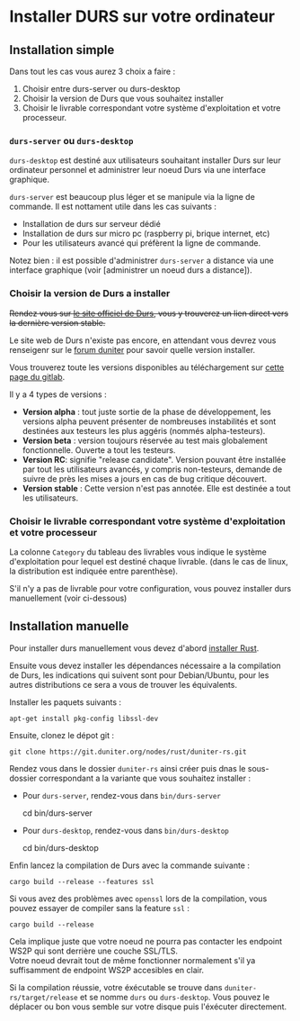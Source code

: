 # Installer DURS sur votre ordinateur

## Installation simple

Dans tout les cas vous aurez 3 choix a faire :

1. Choisir entre durs-server ou durs-desktop
2. Choisir la version de Durs que vous souhaitez installer
3. Choisir le livrable correspondant votre système d'exploitation et votre processeur.

### `durs-server` ou `durs-desktop`

`durs-desktop` est destiné aux utilisateurs souhaitant installer Durs sur leur ordinateur personnel et administrer leur noeud Durs via une interface graphique.

`durs-server` est beaucoup plus léger et se manipule via la ligne de commande. Il est nottament utile dans les cas suivants :

* Installation de durs sur serveur dédié
* Installation de durs sur micro pc (raspberry pi, brique internet, etc)
* Pour les utilisateurs avancé qui préfèrent la ligne de commande.

Notez bien : il est possible d'administrer `durs-server` a distance via une interface graphique (voir [administrer un noeud durs a distance]).

### Choisir la version de Durs a installer

<s>Rendez vous sur [le site officiel de Durs](durs.info), vous y trouverez un lien direct vers la dernière version stable.</s>

Le site web de Durs n'existe pas encore, en attendant vous devrez vous renseigenr sur le [forum duniter](forum.duniter.org) pour savoir quelle version installer.

Vous trouverez toute les versions disponibles au téléchargement sur [cette page du gitlab](https://git.duniter.org/nodes/rust/duniter-rs/tags).

Il y a 4 types de versions :

* **Version alpha** : tout juste sortie de la phase de développement, les versions alpha peuvent présenter de nombreuses instabilités et sont destinées aux testeurs les plus aggéris (nommés alpha-testeurs).
* **Version beta** : version toujours réservée au test mais globalement fonctionnelle. Ouverte a tout les testeurs.
* **Version RC**: signifie "release candidate". Version pouvant être installée par tout les utilisateurs avancés, y compris non-testeurs, demande de suivre de près les mises a jours en cas de bug critique découvert.
* **Version stable** : Cette version n'est pas annotée. Elle est destinée a tout les utilisateurs.

### Choisir le livrable correspondant votre système d'exploitation et votre processeur

La colonne `Category` du tableau des livrables vous indique le système d'exploitation pour lequel est destiné chaque livrable. (dans le cas de linux, la distribution est indiquée entre parenthèse).

S'il n'y a pas de livrable pour votre configuration, vous pouvez installer durs manuellement (voir ci-dessous)

## Installation manuelle

Pour installer durs manuellement vous devez d'abord [installer Rust](https://www.rust-lang.org/tools/install).

Ensuite vous devez installer les dépendances nécessaire a la compilation de Durs, les indications qui suivent sont pour Debian/Ubuntu, pour les autres distributions ce sera a vous de trouver les équivalents.

Installer les paquets suivants :

    apt-get install pkg-config libssl-dev

Ensuite, clonez le dépot git :

    git clone https://git.duniter.org/nodes/rust/duniter-rs.git

Rendez vous dans le dossier `duniter-rs` ainsi créer puis dnas le sous-dossier correspondant a la variante que vous souhaitez installer :

* Pour `durs-server`, rendez-vous dans `bin/durs-server`

    cd bin/durs-server

* Pour `durs-desktop`, rendez-vous dans `bin/durs-desktop`

    cd bin/durs-desktop

Enfin lancez la compilation de Durs avec la commande suivante :

    cargo build --release --features ssl

Si vous avez des problèmes avec `openssl` lors de la compilation, vous pouvez essayer de compiler sans la feature `ssl` :

    cargo build --release

Cela implique juste que votre noeud ne pourra pas contacter les endpoint WS2P qui sont derrière une couche SSL/TLS.  
Votre noeud devrait tout de même fonctionner normalement s'il ya suffisamment de endpoint WS2P accesibles en clair.

Si la compilation réussie, votre éxécutable se trouve dans `duniter-rs/target/release` et se nomme `durs` ou  `durs-desktop`. Vous pouvez le déplacer ou bon vous semble sur votre disque puis l'éxécuter directement.